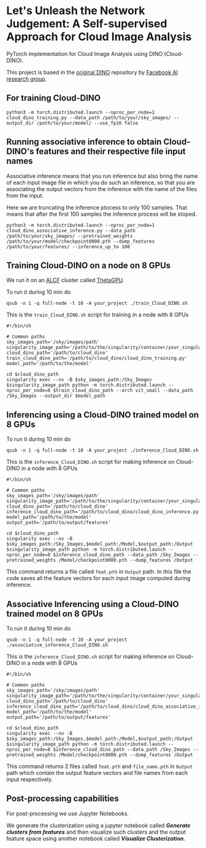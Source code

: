 # Let's Unleash the Network Judgement: A Self-supervised Approach for Cloud Image Analysis

PyTorch implementation for Cloud Image Analysis using DINO (Cloud-DINO).

This project is based in the [original DINO](https://github.com/facebookresearch/dino) repository by [Facebook AI research group](https://ai.facebook.com/).

## For training Cloud-DINO

`python3 -m torch.distributed.launch --nproc_per_node=1 cloud_dino_training.py --data_path /path/to/your/sky_images/ --output_dir /path/to/your/model/ --use_fp16 false`

## Running associative inference to obtain Cloud-DINO's features and their respective file input names

Associative inference means that you run inference but also bring the name of each input image file in which you do such an inference, so that you are associating the output vectors from the inference with the name of the files from the input.

Here we are truncating the inference ptocess to only 100 samples. That means that after the first 100 samples the inference process will be stoped.

`python3 -m torch.distributed.launch --nproc_per_node=1 cloud_dino_associative_inference.py --data_path /path/to/your/sky_images/ --pretrained_weights /path/to/your/model/checkpoint0000.pth --dump_features /path/to/your/features/ --inference_up_to 100`



## Training Cloud-DINO on a node on 8 GPUs

We run it on an [ALCF](https://alcf.anl.gov/) cluster called [ThetaGPU](https://www.alcf.anl.gov/alcf-resources/theta).

To run it during 10 min do

`qsub -n 1 -q full-node -t 10 -A your_project ./train_Cloud_DINO.sh`

This is the `train_Cloud_DINO.sh` script for training in a node with 8 GPUs

```
#!/bin/sh

# Common paths
sky_images_path='/sky/images/path'
singularity_image_path='/path/to/the/singularity/container/your_singularity_image_file.sif'
cloud_dino_path='/path/to/cloud_dino'
train_cloud_dino_path='/path/to/cloud_dino/cloud_dino_training.py'
model_path='/path/to/the/model'

cd $cloud_dino_path
singularity exec --nv -B $sky_images_path:/Sky_Images $singularity_image_path python -m torch.distributed.launch --nproc_per_node=8 $train_cloud_dino_path --arch vit_small --data_path /Sky_Images --output_dir $model_path
```

## Inferencing using a Cloud-DINO trained model on 8 GPUs

To run it during 10 min do

`qsub -n 1 -q full-node -t 10 -A your_project ./inference_Cloud_DINO.sh`

This is the `inference_Cloud_DINO.sh` script for making inference on Cloud-DINO in a node with 8 GPUs

```
#!/bin/sh

# Common paths
sky_images_path='/sky/images/path'
singularity_image_path='/path/to/the/singularity/container/your_singularity_image_file.sif'
cloud_dino_path='/path/to/cloud_dino'
inference_cloud_dino_path='/path/to/cloud_dino/cloud_dino_inference.py'
model_path='/path/to/the/model'
output_path='/path/to/output/features'

cd $cloud_dino_path
singularity exec --nv -B $sky_images_path:/Sky_Images,$model_path:/Model,$output_path:/Output $singularity_image_path python -m torch.distributed.launch --nproc_per_node=8 $inference_cloud_dino_path --data_path /Sky_Images --pretrained_weights /Model/checkpoint0000.pth --dump_features /Output
```
This command returns a file called `feat.pth` in `Output` path. In this file the code saves all the feature vectors for each input image computed during inference.

## Associative Inferencing using a Cloud-DINO trained model on 8 GPUs

To run it during 10 min do

`qsub -n 1 -q full-node -t 10 -A your_project ./associative_inference_Cloud_DINO.sh`

This is the `inference_Cloud_DINO.sh` script for making inference on Cloud-DINO in a node with 8 GPUs

```
#!/bin/sh

# Common paths
sky_images_path='/sky/images/path'
singularity_image_path='/path/to/the/singularity/container/your_singularity_image_file.sif'
cloud_dino_path='/path/to/cloud_dino'
inference_cloud_dino_path='/path/to/cloud_dino/cloud_dino_associative_inference.py'
model_path='/path/to/the/model'
output_path='/path/to/output/features'

cd $cloud_dino_path
singularity exec --nv -B $sky_images_path:/Sky_Images,$model_path:/Model,$output_path:/Output $singularity_image_path python -m torch.distributed.launch --nproc_per_node=8 $inference_cloud_dino_path --data_path /Sky_Images --pretrained_weights /Model/checkpoint0000.pth --dump_features /Output
```
This command returns 2 files called `feat.pth` and `file_name.pth` in `Output` path which contain the output feature vectors and file names from each input respectively.

## Post-processing capabilities

For post-processing we use Jupyter Notebooks.

We generate the clusterization using a jupyter notebook called ***Generate clusters from features*** and then visualize such clusters and the output feature space using another notebook called ***Visualize Clusterization***.

